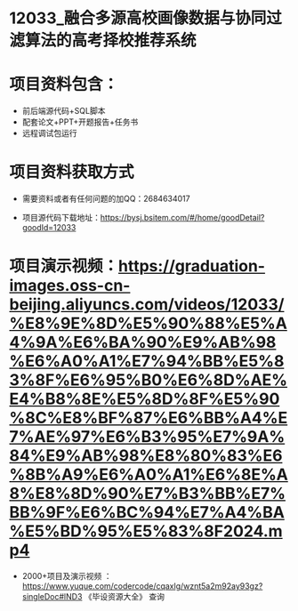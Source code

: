 
 #  12033_融合多源高校画像数据与协同过滤算法的高考择校推荐系统
 
 #  项目资料包含：
 *  前后端源代码+SQL脚本
 *  配套论文+PPT+开题报告+任务书
 *  远程调试包运行

 #  项目资料获取方式
 *  需要资料或者有任何问题的加QQ：2684634017

 *  项目源代码下载地址：https://bysj.bsitem.com/#/home/goodDetail?goodId=12033
   
 #  项目演示视频：https://graduation-images.oss-cn-beijing.aliyuncs.com/videos/12033/%E8%9E%8D%E5%90%88%E5%A4%9A%E6%BA%90%E9%AB%98%E6%A0%A1%E7%94%BB%E5%83%8F%E6%95%B0%E6%8D%AE%E4%B8%8E%E5%8D%8F%E5%90%8C%E8%BF%87%E6%BB%A4%E7%AE%97%E6%B3%95%E7%9A%84%E9%AB%98%E8%80%83%E6%8B%A9%E6%A0%A1%E6%8E%A8%E8%8D%90%E7%B3%BB%E7%BB%9F%E6%BC%94%E7%A4%BA%E5%BD%95%E5%83%8F2024.mp4
          
 *  2000+项目及演示视频 ：https://www.yuque.com/codercode/cqaxlg/wznt5a2m92ay93gz?singleDoc#lND3 《毕设资源大全》
   查询
